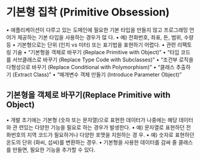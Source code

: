 # 기본형 집착 (Primitive Obsession)
• 애플리케이션이 다루고 있는 도메인에 필요한 기본 타입을 만들지 않고 프로그래밍 언어가 제공하는 기본 타입을 사용하는 경우가 많
다.
• 예) 전화번호, 좌표, 돈, 범위, 수량 등
• 기본형으로는 단위 (인치 vs 미터) 또는 표기법을 표현하기 어렵다.
• 관련 리팩토링 기술
• “기본형을 객체로 바꾸기 (Replace Primitive with Object)”
• “타입 코드를 서브클래스로 바꾸기 (Replace Type Code with Subclasses)”
• “조건부 로직을 다형성으로 바꾸기 (Replace Conditional with Polymorphism)”
•
“클래스 추출하기 (Extract Class)”
•
“매개변수 객체 만들기 (Introduce Parameter Object)”

## 기본형을 객체로 바꾸기(Replace Primitive with Object)
• 개발 초기에는 기본형 (숫자 또는 문자열)으로 표현한 데이터가 나중에는 해당 데이터와 관
련있는 다양한 기능을 필요로 하는 경우가 발생한다.
• 예) 문자열로 표현하던 전화번호의 지역 코드가 필요하거나 다양한 포맷을 지원하는 경
우.
• 예) 숫자로 표현하던 온도의 단위 (화씨, 섭씨)를 변환하는 경우.
• 기본형을 사용한 데이터를 감싸 줄 클래스를 만들면, 필요한 기능을 추가할 수 있다.


